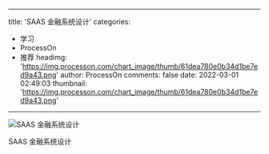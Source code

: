 
---
title: 'SAAS 金融系统设计'
categories: 
 - 学习
 - ProcessOn
 - 推荐
headimg: 'https://img.processon.com/chart_image/thumb/61dea780e0b34d1be7ed9a43.png'
author: ProcessOn
comments: false
date: 2022-03-01 02:49:03
thumbnail: 'https://img.processon.com/chart_image/thumb/61dea780e0b34d1be7ed9a43.png'
---

<div>   
<img class="thumb" alt="SAAS 金融系统设计" src="https://img.processon.com/chart_image/thumb/61dea780e0b34d1be7ed9a43.png" referrerpolicy="no-referrer">
<p>SAAS 金融系统设计</p>  
</div>
            